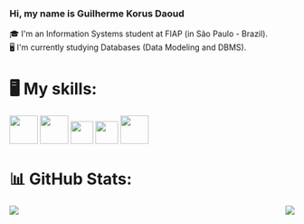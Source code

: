 ### Hi, my name is Guilherme Korus Daoud
🎓 I'm an Information Systems student at FIAP (in São Paulo - Brazil). <br>
🖥️ I'm currently studying Databases (Data Modeling and DBMS). <br>

# 🖥️ My skills:
<img src="https://cdn.jsdelivr.net/gh/devicons/devicon@latest/icons/html5/html5-original-wordmark.svg" width="50" /> <img src="https://cdn.jsdelivr.net/gh/devicons/devicon@latest/icons/css3/css3-original-wordmark.svg" width="50" /> <img src="https://cdn.jsdelivr.net/gh/devicons/devicon@latest/icons/javascript/javascript-original.svg" width="40" /> <img src="https://cdn.jsdelivr.net/gh/devicons/devicon@latest/icons/bootstrap/bootstrap-original-wordmark.svg" width="40" /> <img src="https://cdn.jsdelivr.net/gh/devicons/devicon@latest/icons/java/java-original-wordmark.svg" width="50" />

# 📊 GitHub Stats:
<div style="display: flex; justify-content: space-between;">
  <img src="https://github-readme-stats.vercel.app/api?username=guiKD&theme=radical&hide_border=false&include_all_commits=false&count_private=false&custom_width=200" />
  <img src="https://github-readme-stats.vercel.app/api/top-langs/?username=guiKD&theme=radical&hide_border=false&include_all_commits=false&count_private=false&layout=compact&custom_width=400&langs_count=8" />
</div>

